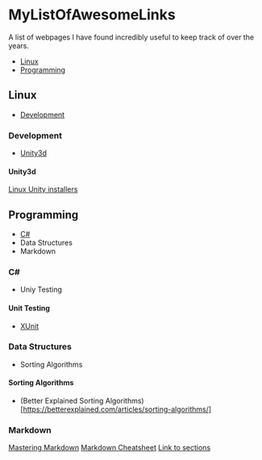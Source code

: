 # MyListOfAwesomeLinks
A list of webpages I have found incredibly useful to keep track of over the years.
* [Linux](#linux)
* [Programming](#programming)

## Linux
* [Development](#linux-development)

### <a name="linux-development">Development</a>
* [Unity3d](#unity3d)

#### Unity3d
[Linux Unity installers](https://forum.unity.com/threads/unity-on-linux-release-notes-and-known-issues.350256/page-2)

## Programming
* [C#](#c-sharp)
* Data Structures
* Markdown

### <a name="c-sharp">C#</a>
* Uniy Testing

#### Unit Testing
* [XUnit](https://xunit.github.io/)

### Data Structures
* Sorting Algorithms

#### Sorting Algorithms
* (Better Explained Sorting Algorithms)[https://betterexplained.com/articles/sorting-algorithms/]

### Markdown
[Mastering Markdown](https://guides.github.com/features/mastering-markdown/)
[Markdown Cheatsheet](https://github.com/adam-p/markdown-here/wiki/Markdown-Cheatsheet)
[Link to sections](https://gist.github.com/asabaylus/3071099)
